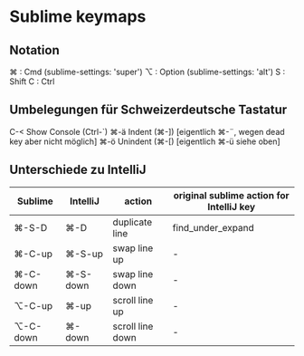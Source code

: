 Sublime keymaps
===============

## Notation

⌘ : Cmd (sublime-settings: 'super')
⌥ : Option (sublime-settings: 'alt')
S : Shift
C : Ctrl


## Umbelegungen für Schweizerdeutsche Tastatur

C-<     Show Console (Ctrl-`)
⌘-ä     Indent (⌘-])   [eigentlich ⌘-¨, wegen dead key aber nicht möglich]
⌘-ö     Unindent (⌘-[) [eigentlich ⌘-ü siehe oben]


## Unterschiede zu IntelliJ

| Sublime    | IntelliJ   | action            | original sublime action for IntelliJ key  |
| ---------- | ---------- | ----------------- | ----------------------------------------- |
| ⌘-S-D      | ⌘-D        | duplicate line    | find_under_expand                         |
| ⌘-C-up     | ⌘-S-up     | swap line up      | -                                         |
| ⌘-C-down   | ⌘-S-down   | swap line down    | -                                         |
| ⌥-C-up     | ⌘-up       | scroll line up    | -                                         |
| ⌥-C-down   | ⌘-down     | scroll line down  | -                                         |

